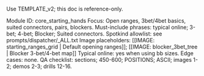 Use TEMPLATE_v2; this doc is reference-only.

Module ID: core_starting_hands
Focus: Open ranges, 3bet/4bet basics, suited connectors, pairs, blockers.
Must-include phrases: typical online; 3-bet; 4-bet; Blocker; Suited connectors.
Spotkind allowlist: see prompts/dispatcher/_ALL.txt
Image placeholders: [[IMAGE: starting_ranges_grid | Default opening ranges]]; [[IMAGE: blocker_3bet_tree | Blocker 3-bet/4-bet map]]
Typical online: yes when using bb sizes.
Edge cases: none.
QA checklist: sections; 450-600; POSITIONS; ASCII; images 1-2; demos 2-3; drills 12-16.
